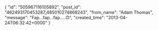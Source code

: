  {
   "id": "505967116105892",
   "post_id": "462493170453287_485010274868243",
   "from_name": "Adam Thomas",
   "message": "Fap...fap...fap....:D",
   "created_time": "2013-04-24T06:32:42+0000"
 }
